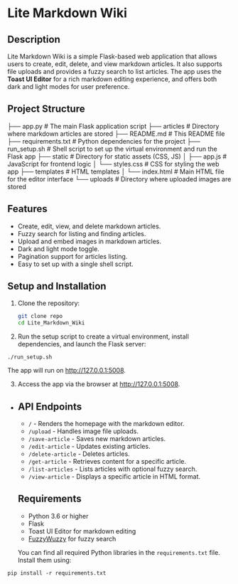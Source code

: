 # Lite Markdown Wiki

## Description
Lite Markdown Wiki is a simple Flask-based web application that allows users to create, edit, delete, and view markdown articles. It also supports file uploads and provides a fuzzy search to list articles. The app uses the **Toast UI Editor** for a rich markdown editing experience, and offers both dark and light modes for user preference.

## Project Structure

├── app.py # The main Flask application script
├── articles # Directory where markdown articles are stored
├── README.md # This README file
├── requirements.txt # Python dependencies for the project
├── run_setup.sh # Shell script to set up the virtual environment and run the Flask app
├── static # Directory for static assets (CSS, JS)
│ ├── app.js # JavaScript for frontend logic
│ └── styles.css # CSS for styling the web app
├── templates # HTML templates
│ └── index.html # Main HTML file for the editor interface
└── uploads # Directory where uploaded images are stored

## Features
- Create, edit, view, and delete markdown articles.
- Fuzzy search for listing and finding articles.
- Upload and embed images in markdown articles.
- Dark and light mode toggle.
- Pagination support for articles listing.
- Easy to set up with a single shell script.

## Setup and Installation

1. Clone the repository:

   ```bash
   git clone repo
   cd Lite_Markdown_Wiki


2. Run the setup script to create a virtual environment, install dependencies, and launch the Flask server:
```
./run_setup.sh
```
The app will run on http://127.0.0.1:5008.

3. Access the app via the browser at http://127.0.0.1:5008.

- ## API Endpoints
    
    - `/` - Renders the homepage with the markdown editor.
    - `/upload` - Handles image file uploads.
    - `/save-article` - Saves new markdown articles.
    - `/edit-article` - Updates existing articles.
    - `/delete-article` - Deletes articles.
    - `/get-article` - Retrieves content for a specific article.
    - `/list-articles` - Lists articles with optional fuzzy search.
    - `/view-article` - Displays a specific article in HTML format.
    
    ## Requirements
    
    - Python 3.6 or higher
    - Flask
    - Toast UI Editor for markdown editing
    - [FuzzyWuzzy](https://github.com/seatgeek/fuzzywuzzy) for fuzzy search
    
    You can find all required Python libraries in the `requirements.txt` file. Install them using:
    

```
pip install -r requirements.txt
```
